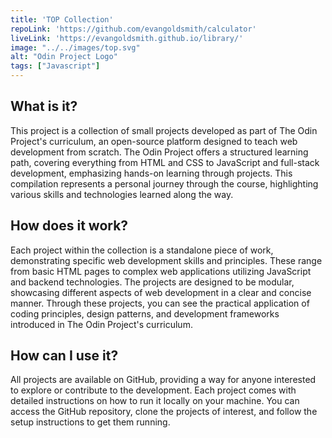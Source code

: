 ```yaml
---
title: 'TOP Collection'
repoLink: 'https://github.com/evangoldsmith/calculator'
liveLink: 'https://evangoldsmith.github.io/library/'
image: "../../images/top.svg"
alt: "Odin Project Logo"
tags: ["Javascript"]
---
```


## **What is it?**

This project is a collection of small projects developed as part of The Odin Project's curriculum, an open-source platform designed to teach web development from scratch. The Odin Project offers a structured learning path, covering everything from HTML and CSS to JavaScript and full-stack development, emphasizing hands-on learning through projects. This compilation represents a personal journey through the course, highlighting various skills and technologies learned along the way.


## **How does it work?**

Each project within the collection is a standalone piece of work, demonstrating specific web development skills and principles. These range from basic HTML pages to complex web applications utilizing JavaScript and backend technologies. The projects are designed to be modular, showcasing different aspects of web development in a clear and concise manner. Through these projects, you can see the practical application of coding principles, design patterns, and development frameworks introduced in The Odin Project's curriculum.

## **How can I use it?**

All projects are available on GitHub, providing a way for anyone interested to explore or contribute to the development. Each project comes with detailed instructions on how to run it locally on your machine. You can access the GitHub repository, clone the projects of interest, and follow the setup instructions to get them running.